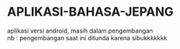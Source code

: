 # APLIKASI-BAHASA-JEPANG
aplikasi versi android, masih dalam pengembangan
<br>
nb : pengembangan saat ini ditunda karena sibukkkkkkk
